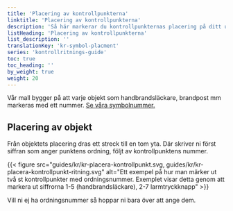 ```yaml
---
title: 'Placering av kontrollpunkterna'
linktitle: 'Placering av kontrollpunkterna'
description: 'Så här markerar du kontrollpunkternas placering på ditt underlag'
listHeading: 'Placering av kontrollpunkterna'
list_description: ''
translationKey: 'kr-symbol-placment'
series: 'kontrollritnings-guide'
toc: true
toc_heading: ''
by_weight: true
weight: 20
---
```


Vår mall bygger på att varje objekt som handbrandsläckare, brandpost mm markeras med ett nummer. [Se våra symbolnummer.](/guider/kontrollritning/symbolnummer)

## Placering av objekt

Från objektets placering dras ett streck till en tom yta. Där skriver ni först siffran som anger punktens ordning, följt av kontrollpunktens nummer. 

{{< figure src="guides/kr/kr-placera-kontrollpunkt.svg, guides/kr/kr-placera-kontrollpunkt-ritning.svg" alt="Ett exempel på hur man märker ut två st kontrollpunkter med ordningsnummer. Exemplet visar detta genom att markera ut siffrorna 1-5 (handbrandsläckare), 2-7 larmtryckknapp" >}}

Vill ni ej ha ordningsnummer så hoppar ni bara över att ange dem. 